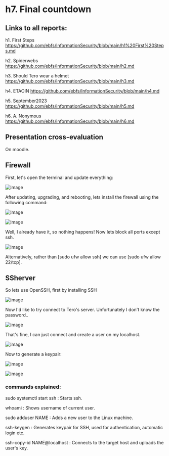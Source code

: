 # h7. Final countdown

## Links to all reports:

h1. First Steps https://github.com/ebfs/InformationSecurity/blob/main/h1%20First%20Steps.md

h2. Spiderwebs https://github.com/ebfs/InformationSecurity/blob/main/h2.md

h3. Should Tero wear a helmet https://github.com/ebfs/InformationSecurity/blob/main/h3.md

h4. ETAOIN https://github.com/ebfs/InformationSecurity/blob/main/h4.md

h5. September2023 https://github.com/ebfs/InformationSecurity/blob/main/h5.md

h6. A. Nonymous https://github.com/ebfs/InformationSecurity/blob/main/h6.md

## Presentation cross-evaluation

On moodle.

## Firewall

First, let's open the terminal and update everything:

![image](https://github.com/ebfs/InformationSecurity/assets/142781925/9048439a-a9af-44fc-8624-aca2eeb5d04f)

After updating, upgrading, and rebooting, lets install the firewall using the following command:

![image](https://github.com/ebfs/InformationSecurity/assets/142781925/bd55a72f-88be-47ae-99ca-c5f4c2cdeddc)

![image](https://github.com/ebfs/InformationSecurity/assets/142781925/68fb14a4-a6d2-46ce-a653-dbaf7bccc889)

Well, I already have it, so nothing happens! Now lets block all ports except ssh.

![image](https://github.com/ebfs/InformationSecurity/assets/142781925/b71acf8f-9579-4a53-bc18-0679a27199fe)

Alternatively, rather than [sudo ufw allow ssh] we can use [sudo ufw allow 22/tcp].

## SSherver

So lets use OpenSSH, first by installing SSH

![image](https://github.com/ebfs/InformationSecurity/assets/142781925/ac6622e9-101c-469a-bb32-45a7413e5583)

Now I'd like to try connect to Tero's server. Unfortunately I don't know the password..

![image](https://github.com/ebfs/InformationSecurity/assets/142781925/457aaa8b-5691-4f7f-8055-3850accd8857)

That's fine, I can just connect and create a user on my localhost.

![image](https://github.com/ebfs/InformationSecurity/assets/142781925/81049a0b-14c7-4ae9-b952-e3eecdace869)

Now to generate a keypair:

![image](https://github.com/ebfs/InformationSecurity/assets/142781925/91916cdb-aca0-41c9-bee1-bbb270fa9be0)

![image](https://github.com/ebfs/InformationSecurity/assets/142781925/04f8e7aa-7168-4d5f-9d83-2e33477433cd)

### commands explained:

sudo systemctl start ssh    :    Starts ssh.

whoami                      :    Shows username of current user.

sudo adduser NAME           :    Adds a new user to the Linux machine.

ssh-keygen                  :    Generates keypair for SSH, used for authentication, automatic login etc.

ssh-copy-id NAME@localhost  :    Connects to the target host and uploads the user's key.
